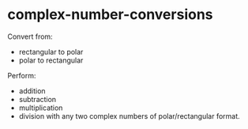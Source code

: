 # complex-number-conversions

Convert from:
- rectangular to polar
- polar to rectangular

Perform:
- addition
- subtraction
- multiplication
- division
with any two complex numbers of polar/rectangular format.
